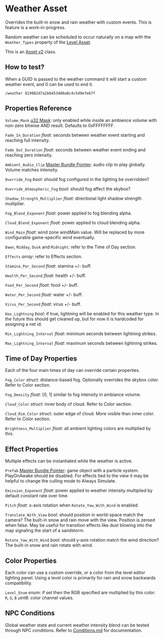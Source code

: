 Weather Asset
=============

Overrides the built-in snow and rain weather with custom events. This is feature is a work-in-progress.

Random weather can be scheduled to occur naturally on a map with the `Weather_Types` property of the [Level Asset](LevelAsset.md).

This is an [Asset v2](AssetsV2.md) class.

How to test?
------------

When a GUID is passed to the weather command it will start a custom weather event, and 0 can be used to end it.

	/weather 819982d7a2b6453488a8c4c5d9efe67f

Properties Reference
--------------------

`Volume_Mask` [u32 Mask](Bitmask.md): only enabled while inside an ambience volume with non-zero bitwise AND result. Defaults to 0xFFFFFFFF.

`Fade_In_Duration` *float*: seconds between weather event starting and reaching full intensity.

`Fade_Out_Duration` *float*: seconds between weather event ending and reaching zero intensity.

`Ambient_Audio_Clip` [Master Bundle Pointer](MasterBundlePtr.md): audio clip to play globally. Volume matches intensity.

`Override_Fog` *bool*: should fog configured in the lighting be overridden?

`Override_Atmospheric_Fog` *bool*: should fog affect the skybox?

`Shadow_Strength_Multiplier` *float*: directional light shadow strength multiplier.

`Fog_Blend_Exponent` *float*: power applied to fog blending alpha.

`Cloud_Blend_Exponent` *float*: power applied to cloud blending alpha.

`Wind_Main` *float*: wind zone windMain value. Will be replaced by more configurable game-specific wind eventually.

`Dawn`, `Midday`, `Dusk` and `Midnight`: refer to the Time of Day section.

`Effects` *array*: refer to Effects section.

`Stamina_Per_Second` *float*: stamina +/- buff.

`Health_Per_Second` *float*: health +/- buff.

`Food_Per_Second` *float*: food +/- buff.

`Water_Per_Second` *float*: water +/- buff.

`Virus_Per_Second` *float*: virus +/- buff.

`Has_Lightning` *bool*: if true, lightning will be enabled for this weather type. In the future this should get cleaned up, but for now it is hardcoded for assigning a net id.

`Min_Lightning_Interval` *float*: minimum seconds between lightning strikes.

`Max_Lightning_Interval` *float*: maximum seconds between lightning strikes.

Time of Day Properties
----------------------

Each of the four main times of day can override certain properties.

`Fog_Color` *struct*: distance-based fog. Optionally overrides the skybox color. Refer to Color section.

`Fog_Density` *float*: [0, 1] similar to fog intensity in ambiance volume.

`Cloud_Color` *struct*: inner body of cloud. Refer to Color section.

`Cloud_Rim_Color` *struct*: outer edge of cloud. More visible than inner color. Refer to Color section.

`Brightness_Multiplier` *float*: all ambient lighting colors are multiplied by this.

Effect Properties
-----------------

Multiple effects can be instantiated while the weather is active.

`Prefab` [Master Bundle Pointer](MasterBundlePtr.md): game object with a particle system. PlayOnAwake should be disabled. For effects tied to the view it may be helpful to change the culling mode to Always Simulate.

`Emission_Exponent` *float*: power applied to weather intensity multiplied by default constant rate over time.

`Pitch` *float*: x-axis rotation when `Rotate_Yaw_With_Wind` is enabled.

`Translate_With_View` *bool*: should position in world-space match the camera? The built-in snow and rain move with the view. Position is zeroed when false. May be useful for transition effects like dust blowing into the map signaling the start of a sandstorm.

`Rotate_Yaw_With_Wind` *bool*: should y-axis rotation match the wind direction? The built-in snow and rain rotate with wind.

Color Properties
----------------

Each color can use a custom override, or a color from the level editor lighting panel. Using a level color is primarily for rain and snow backwards compatibility.

`Level_Enum` *enum*: if set then the RGB specified are multiplied by this color.
`R`, `G`, `B` *uint8*: color channel values.

NPC Conditions
--------------

Global weather state and current weather intensity blend can be tested through NPC conditions. Refer to [Conditions.md](/NPCAsset/Conditions.md) for documentation.
